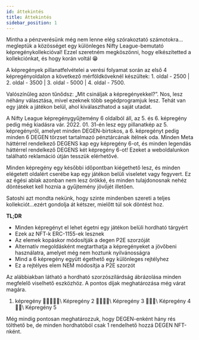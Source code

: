 ```yaml
---
id: áttekintés
title: Áttekintés
sidebar_position: 1
---
```


Mintha a pénzverésünk még nem lenne elég szórakoztató számotokra... megleptük a közösséget egy különleges Nifty League-bemutató képregénykollekcióval! Ezzel szeretném megköszönni, hogy elkészítetted a kollekciónkat, és hogy korán voltál 😁

A képregények pillanatfelvételei a verési folyamat során az első 4 képregényoldalon a következő mérföldköveknél készültek: 1. oldal - 2500 | 2. oldal - 3500 | 3. oldal - 5000 | 4. oldal - 7500.

Valószínűleg azon tűnődsz: „Mit csináljak a képregényekkel?”. Nos, lesz néhány választása, mivel ezeknek több segédprogramjuk lesz. Tehát van egy játék a játékon belül, ahol kiválaszthatod a saját utadat.

A Nifty League képregénygyűjtemény 6 oldalból áll, az 5. és 6. képregény pedig még kiadásra vár. 2022. 01. 31-én lesz egy pillanatkép az 5. képregényről, amelyet minden DEGEN-birtokos, a 6. képregényt pedig minden 6 DEGEN törzset tartalmazó pénztárcának ítélnek oda. Minden Meta háttérrel rendelkező DEGENS kap egy képregény 6-ot, és minden legendás háttérrel rendelkező DEGENS két képregény 6-ot! Ezeket a weboldalunkon található reklamáció útján tesszük elérhetővé.

Minden képregény egy későbbi időpontban kiégethető lesz, és minden elégetett oldalért cserébe kap egy játékon belüli viseletet vagy fegyvert. Ez az égési ablak azonban nem lesz örökké, és minden tulajdonosnak nehéz döntéseket kell hoznia a gyűjtemény jövőjét illetően.

Satoshi azt mondta nekünk, hogy szinte mindenben szereti a teljes kollekciót…ezért gondolja át kétszer, mielőtt túl sok döntést hoz.

**TL;DR**

- Minden képregényt el lehet égetni egy játékon belüli hordható tárgyért
- Ezek az NFT-k ERC-1155-ek lesznek
- Az elemek kopáskor módosítják a degen P2E szorzóját
- Alternatív megoldásként megtarthatja a képregényeket a jövőbeni használatra, amelyet még nem hoztunk nyilvánosságra
- Mind a 6 képregény együtt égethető egy különleges rejtélyhez
- Ez a rejtélyes elem NEM módosítja a P2E szorzót

Az alábbiakban látható a hordható szorzószilárdság ábrázolása minden megfelelő viselhető eszközhöz. A pontos díjak meghatározása még várat magára.

1. képregény 💪💪💪💪💪\ Képregény 2 💪💪💪💪\ Képregény 3 💪💪💪\ Képregény 4 💪💪\ Képregény 5


Még mindig pontosan meghatározzuk, hogy DEGEN-enként hány rés tölthető be, de minden hordhatóból csak 1 rendelhető hozzá DEGEN NFT-nként. 
